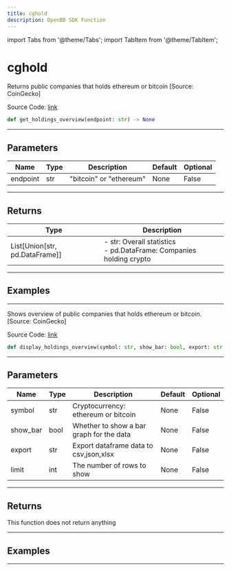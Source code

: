 ```yaml
---
title: cghold
description: OpenBB SDK Function
---
```


import Tabs from '@theme/Tabs';
import TabItem from '@theme/TabItem';

# cghold

<Tabs>
<TabItem value="model" label="Model" default>

Returns public companies that holds ethereum or bitcoin [Source: CoinGecko]

Source Code: [link](https://github.com/OpenBB-finance/OpenBBTerminal/tree/main/openbb_terminal/cryptocurrency/overview/pycoingecko_model.py#L102)

```python
def get_holdings_overview(endpoint: str) -> None
```
---

## Parameters

| Name | Type | Description | Default | Optional |
| ---- | ---- | ----------- | ------- | -------- |
| endpoint | str | "bitcoin" or "ethereum" | None | False |

---

## Returns

| Type | Description |
| ---- | ----------- |
| List[Union[str, pd.DataFrame]] | - str:              Overall statistics<br/>- pd.DataFrame: Companies holding crypto |

---

## Examples

---



</TabItem>
<TabItem value="view" label="View">

Shows overview of public companies that holds ethereum or bitcoin. [Source: CoinGecko]

Source Code: [link](https://github.com/OpenBB-finance/OpenBBTerminal/tree/main/openbb_terminal/cryptocurrency/overview/pycoingecko_view.py#L135)

```python
def display_holdings_overview(symbol: str, show_bar: bool, export: str, limit: int) -> None
```
---

## Parameters

| Name | Type | Description | Default | Optional |
| ---- | ---- | ----------- | ------- | -------- |
| symbol | str | Cryptocurrency: ethereum or bitcoin | None | False |
| show_bar | bool | Whether to show a bar graph for the data | None | False |
| export | str | Export dataframe data to csv,json,xlsx | None | False |
| limit | int | The number of rows to show | None | False |

---

## Returns

This function does not return anything

---

## Examples

---



</TabItem>
</Tabs>